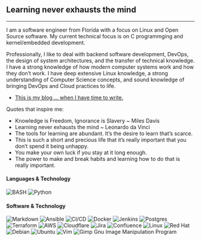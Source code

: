 ## Learning never exhausts the mind
---
I am a software engineer from Florida with a focus on Linux and Open Source software. My current technical focus is on C programmging and kernel/embedded development. 

Professionally, I like to deal with backend software development, DevOps, the design of system architectures, and the transfer of technical knowledge. I have a strong knowledge of how modern computer systems work and how they don’t work. I have deep extensive Linux knowledge, a strong understanding of Computer Science concepts, and sound knowledge of bringing DevOps and Cloud practices to life.

* <a rel="me" href="https://meralus.com">This is my blog ... when I have time to write.</a> 

Quotes that inspire me:
 - Knowledge is Freedom, Ignorance is Slavery ~ Miles Davis 
 - Learning never exhausts the mind  ~ Leonardo da Vinci 
 - The tools for learning are abundant. It’s the desire to learn that’s scarce.
 - This is such a short and precious life that it’s really important that you don’t spend it being unhappy.
 - You make your own luck if you stay at it long enough.
 - The power to make and break habits and learning how to do that is really important.

   
#### Languages & Technology
![BASH](https://img.shields.io/badge/shell_script-%23121011.svg?style=for-the-badge&logo=gnu-bash&logoColor=white)
![Python](https://img.shields.io/badge/python-3670A0?style=for-the-badge&logo=python&logoColor=ffdd54)

#### Software & Technology
![Markdown](https://img.shields.io/badge/markdown-%23000000.svg?style=for-the-badge&logo=markdown&logoColor=white) 
![Ansible](https://img.shields.io/badge/ansible-%231A1918.svg?style=for-the-badge&logo=ansible&logoColor=white)
![CI/CD](https://img.shields.io/badge/-CI%2FCD-000?&logo=CircleCI&logoColor=888)
![Docker](https://img.shields.io/badge/docker-%230db7ed.svg?style=for-the-badge&logo=docker&logoColor=white)
![Jenkins](https://img.shields.io/badge/jenkins-%232C5263.svg?style=for-the-badge&logo=jenkins&logoColor=white)
![Postgres](https://img.shields.io/badge/postgres-%23316192.svg?style=for-the-badge&logo=postgresql&logoColor=white)
![Terraform](https://img.shields.io/badge/terraform-%235835CC.svg?style=for-the-badge&logo=terraform&logoColor=white) 
![AWS](https://img.shields.io/badge/AWS-%23FF9900.svg?style=for-the-badge&logo=amazon-aws&logoColor=white) 
![Cloudflare](https://img.shields.io/badge/Cloudflare-F38020?style=for-the-badge&logo=Cloudflare&logoColor=white)
![Jira](https://img.shields.io/badge/jira-%230A0FFF.svg?style=for-the-badge&logo=jira&logoColor=white)
![Confluence](https://img.shields.io/badge/confluence-%23172BF4.svg?style=for-the-badge&logo=confluence&logoColor=white) 
![Linux](https://img.shields.io/badge/Linux-FCC624?style=for-the-badge&logo=linux&logoColor=black)
![Red Hat](https://img.shields.io/badge/Red%20Hat-EE0000?style=for-the-badge&logo=redhat&logoColor=white)
![Debian](https://img.shields.io/badge/Debian-D70A53?style=for-the-badge&logo=debian&logoColor=white) 
![Ubuntu](https://img.shields.io/badge/Ubuntu-E95420?style=for-the-badge&logo=ubuntu&logoColor=white)
![Vim](https://img.shields.io/badge/VIM-%2311AB00.svg?style=for-the-badge&logo=vim&logoColor=white) 
![Gimp Gnu Image Manipulation Program](https://img.shields.io/badge/Gimp-657D8B?style=for-the-badge&logo=gimp&logoColor=FFFFFF) 

<!-- 
![Kubernetes](https://img.shields.io/badge/kubernetes-%23326ce5.svg?style=for-the-badge&logo=kubernetes&logoColor=white)
-->

<!-- 
### Roadmap Progress
[![roadmap.sh](https://roadmap.sh/card/tall/64a6c86a1dadb37b72b369cd?variant=dark)](https://roadmap.sh)
-->

<!--
[![Header](https://github.com/tmeralus/tmeralus/blob/main/tedley-cartoon-animation-banner.gif)](https://www.meralus.com)
-->

<!--
![Redis](https://img.shields.io/badge/redis-%23DD0031.svg?style=for-the-badge&logo=redis&logoColor=white)

-->
<!--
Here are some ideas to get you started:
- 🔭 I’m currently working on ...
- 🌱 I’m currently learning ...
- 👯 I’m looking to collaborate on ...
- 🤔 I’m looking for help with ...
- 💬 Ask me about ...
- 📫 How to reach me: ...
- 😄 Pronouns: ...
- ⚡ Fun fact: ...

<!-- 
# Github Metrics
![Metrics](/github-metrics.svg)

Find more Logos here 
https://github.com/Ileriayo/markdown-badges

Create and edit GIF's
https://ezgif.com
-->
